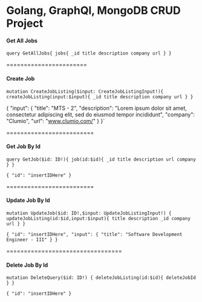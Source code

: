 # Golang, GraphQl, MongoDB CRUD Project

#### Get All Jobs

`query GetAllJobs{
  jobs{
    _id
    title
    description
    company
    url
  }
}`

=======================

#### Create Job

`mutation CreateJobListing($input: CreateJobListingInput!){
  createJobListing(input:$input){
    _id
    title
    description
    company
    url
  }
}`

{
  "input": {
    "title": "MTS - 2",
    "description": "Lorem ipsum dolor sit amet, consectetur adipiscing elit, sed do eiusmod tempor incididunt",
    "company": "Clumio",
    "url": "www.clumio.com/"
  }
}`


=========================

#### Get Job By Id

`query GetJob($id: ID!){
    job(id:$id){
    _id
    title
    description
    url
    company
    }
}`


`{
  "id": "insertIDHere"
}`



=========================


#### Update Job By Id

`mutation UpdateJob($id: ID!,$input: UpdateJobListingInput!) {
  updateJobListing(id:$id,input:$input){
    title
    description
    _id
    company
    url
  }
}`


`{
  "id": "insertIDHere",
  "input": {
    "title": "Software Development Engineer - III"
  }
}`

=================================


#### Delete Job By Id

`mutation DeleteQuery($id: ID!) {
  deleteJobListing(id:$id){
    deleteJobId
  }
}`

`{
  "id": "insertIDHere"
}`